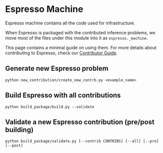 # Espresso Machine

Espresso machine contains all the code used for infrastructure.

When Espresso is packaged with the contributed inference problems, we move most of the 
files under this module into it as `espresso._machine`.

This page contains a minimal guide on using them. For more details about contributing to Espresso, check 
our [Contributor Guide](https://cofi-espresso.readthedocs.io/en/latest/contributor_guide/index.html).

## Generate new Espresso problem

```console
python new_contribution/create_new_contrb.py <example_name>
```

## Build Espresso with all contributions

```console
python build_package/build.py --validate
```

## Validate a new Espresso contribution (pre/post building)

```console
python build_package/validate.py [--contrib CONTRIBS] [--all] [--pre] [--post]
```
